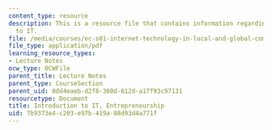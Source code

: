 ```yaml
---
content_type: resource
description: This is a resource file that contains information regarding introduction
  to IT.
file: /media/courses/ec-s01-internet-technology-in-local-and-global-communities-spring-2005-summer-2005/7b9373e4c203e97b419a88d93d4a771f_MITEC_S01S05_l5_it_entrepr.pdf
file_type: application/pdf
learning_resource_types:
- Lecture Notes
ocw_type: OCWFile
parent_title: Lecture Notes
parent_type: CourseSection
parent_uid: 0dd4eaeb-d2f8-360d-612d-a17f93c97131
resourcetype: Document
title: Introduction to IT, Entrepreneurship
uid: 7b9373e4-c203-e97b-419a-88d93d4a771f
---
```

